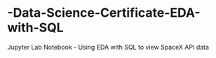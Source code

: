 # -Data-Science-Certificate-EDA-with-SQL
Jupyter Lab Notebook - Using EDA with SQL to view SpaceX API data

